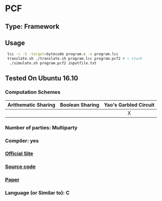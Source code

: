 # PCF

## Type: Framework

## Usage

```sh
 lcc -c -S -target=bytecode program.c -o program.lcc
 translate.sh ./translate.sh program.lcc program.pcf2 # < stuck
  ./simulate.sh program.pcf2 inputfile.txt
```

## Tested On Ubuntu 16.10 

### Computation Schemes

| Arithematic Sharing | Boolean Sharing |  Yao's Garbled Circuit |
| :-----------------: | :-------------: | :--------------------: |
|                     |                 |           X            |

### Number of parties: Multiparty

### Compiler: yes

### [Official Site](https://www.usenix.org/conference/usenixsecurity13/technical-sessions/paper/kreuter)

### [Source code](https://github.com/cryptouva/pcf/)

### [Paper](https://www.usenix.org/system/files/conference/usenixsecurity13/sec13-paper_kreuter.pdf)

### Language (or Similar to): C